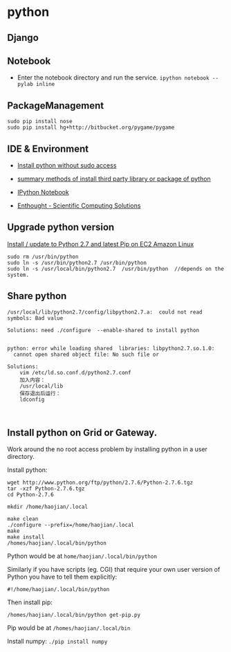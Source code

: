 python
===========

## Django

## Notebook
- Enter the notebook directory and run the service. `ipython notebook --pylab inline`


## PackageManagement
```
sudo pip install nose
sudo pip install hg+http://bitbucket.org/pygame/pygame
```


## IDE & Environment

- [Install python without sudo access](http://stackoverflow.com/questions/622744/unable-to-install-python-without-sudo-access)

- [summary methods of install third party library or package of python](http://www.crifan.com/summary_methods_of_install_third_party_library_or_package_of_python/)

- [IPython Notebook](http://mindonmind.github.io/2013/02/08/ipython-notebook-interactive-computing-new-era/)

- [Enthought - Scientific Computing Solutions](https://www.enthought.com/)


## Upgrade python version

[Install / update to Python 2.7 and latest Pip on EC2 Amazon Linux](http://www.lecloud.net/post/61401763496/install-update-to-python-2-7-and-latest-pip-on-ec2)

```
sudo rm /usr/bin/python
sudo ln -s /usr/bin/python2.7 /usr/bin/python 
sudo ln -s /usr/local/bin/python2.7  /usr/bin/python  //depends on the system.

```

## Share python 
```
/usr/local/lib/python2.7/config/libpython2.7.a:  could not read symbols: Bad value

Solutions: need ./configure  --enable-shared to install python


python: error while loading shared  libraries: libpython2.7.so.1.0: 
  cannot open shared object file: No such file or
  
Solutions: 
	vim /etc/ld.so.conf.d/python2.7.conf
	加入内容：
	/usr/local/lib
	保存退出后运行：
	ldconfig 
	
	

```

## Install python on Grid or Gateway.

Work around the no root access problem by installing python in a user directory.

Install python:

```
wget http://www.python.org/ftp/python/2.7.6/Python-2.7.6.tgz
tar -xzf Python-2.7.6.tgz  
cd Python-2.7.6
 
mkdir /home/haojian/.local

make clean
./configure --prefix=/home/haojian/.local
make
make install
/homes/haojian/.local/bin/python
```

Python would be at ``home/haojian/.local/bin/python``

Similarly if you have scripts (eg. CGI) that require your own user version of Python you have to tell them explicitly:

``#!/home/haojian/.local/bin/python``

Then install pip:

``` /homes/haojian/.local/bin/python get-pip.py  ```

Pip would be at ``` /homes/haojian/.local/bin ``` 

Install numpy: ``` ./pip install numpy ```